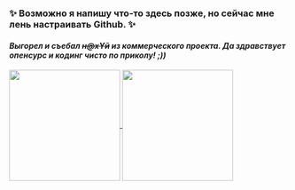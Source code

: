 ### ✨ Возможно я напишу что-то здесь позже, но сейчас мне лень настраивать Github. ✨
#### *Выгорел и съебал ~~н@хYй~~ из коммерческого проекта. Да здравствует опенсурс и кодинг чисто по приколу! ;))*

<!--
**diveloper53/diveloper53** is a ✨ _special_ ✨ repository because its `README.md` (this file) appears on your GitHub profile.

Here are some ideas to get you started:

- 🔭 I’m currently working on ...
- 🌱 I’m currently learning ...
- 👯 I’m looking to collaborate on ...
- 🤔 I’m looking for help with ...
- 💬 Ask me about ...
- 📫 How to reach me: ...
- 😄 Pronouns: ...
- ⚡ Fun fact: ...
-->

<a href="https://github.com/anuraghazra/github-readme-stats">
  <img height=200 align="center" src="https://github-readme-stats.vercel.app/api?username=diveloper53&theme=midnight-purple" />
</a>
<a href="https://github.com/anuraghazra/convoychat">
  <img height=200 align="center" src="https://github-readme-stats.vercel.app/api/top-langs?username=diveloper53&layout=compact&langs_count=8&card_width=320&theme=midnight-purple" />
</a>
